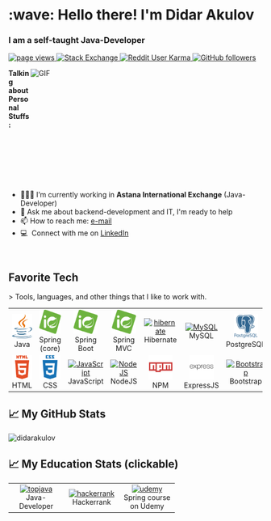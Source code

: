 <h1 align="left" id="macropower-title">:wave: Hello there! I'm Didar Akulov</h1>
<h3 align="left">I am a self-taught Java-Developer</h3>

<p align="left">
  <a href="https://github.com/didar83/didar83">
    <img src="https://komarev.com/ghpvc/?username=didar83" alt="page views" />
  </a>
  <a href="https://stackoverflow.com/users/8219132">
    <img alt="Stack Exchange" src="https://img.shields.io/stackexchange/stackoverflow/r/8219132?color=orange&label=reputation&logo=stackoverflow">
  </a>
  <a href="https://reddit.com/u/Ak1nava">
    <img alt="Reddit User Karma" src="https://img.shields.io/reddit/user-karma/combined/Ak1nava?label=karma&logo=reddit">
  </a>
  <a href="https://github.com/didar83?tab=followers">
    <img alt="GitHub followers" src="https://img.shields.io/github/followers/didar83?color=green&logo=github">
  </a>
</p>

<p>
<img align="right" alt="GIF" src="https://github.com/abhisheknaiidu/abhisheknaiidu/blob/master/code.gif?raw=true" width="460" height="240" />

**Talking about Personal Stuffs:**

- 👨🏽‍💻 I’m currently working in **Astana International Exchange** (Java-Developer)
- 💬 Ask me about backend-development and IT, I'm ready to help
- 📫 How to reach me: [e-mail](di.akulov@gmail.com)
- :computer: &nbsp;Connect with me on [LinkedIn](https://www.linkedin.com/in/didar-akulov/) 
</p>
<br>

<h2 align="left" id="didar83-tech">Favorite Tech</h2>
> Tools, languages, and other things that I like to work with.
<p>
<table>
  <tr>
    <td align="center" width="96">
      <a href="#didar83-tech">
        <img src="https://github.com/gilbarbara/logos/blob/master/logos/java.svg" width="48" height="48" alt="Java" />
      </a>
      <br>Java
    </td>
    <td align="center" width="96">
      <a href="#didar83-tech">
        <img src="https://github.com/gilbarbara/logos/blob/master/logos/spring.svg" width="48" height="48" alt="spring" />
      </a>
      <br>Spring (core)
    </td>
    <td align="center" width="96">
      <a href="#didar83-tech">
        <img src="https://github.com/gilbarbara/logos/blob/master/logos/spring.svg" width="48" height="48" alt="spring" />
      </a>
      <br>Spring Boot
    </td>
    <td align="center" width="96">
      <a href="#didar83-tech">
        <img src="https://github.com/gilbarbara/logos/blob/master/logos/spring.svg" width="48" height="48" alt="spring" />
      </a>
      <br>Spring MVC
    </td>
    <td align="center" width="96">
      <a href="#didar83-tech">
        <img src="https://github.com/gilbarbara/logos/blob/master/logos/hibernate.svg" width="48" height="48" alt="hibernate" />
      </a>
      <br>Hibernate
    </td>
    <td align="center"  width="96">
      <a href="#didar83-tech">
        <img src="https://github.com/gilbarbara/logos/blob/master/logos/mysql.svg" width="48" height="48" alt="MySQL" />
      </a>
      <br>MySQL
    </td>
    <td align="center" width="96">
      <a href="#didar83-tech">
        <img src="https://github.com/devicons/devicon/blob/master/icons/postgresql/postgresql-plain-wordmark.svg" width="48" height="48" alt="postgresql" />
      </a>
      <br>PostgreSQL
    </td>
    <td align="center" width="96">
      <a href="#didar83-tech">
        <img src="https://github.com/devicons/devicon/blob/master/icons/tomcat/tomcat-original-wordmark.svg" width="48" height="48" alt="Tomcat" />
      </a>
      <br>Tomcat
    </td>
    </tr>
    <tr>
    <td align="center" width="96">
      <a href="#didar83-tech">
        <img src="https://github.com/devicons/devicon/blob/master/icons/html5/html5-plain-wordmark.svg" width="48" height="48" alt="html5" />
      </a>
      <br>HTML
    </td>
    <td align="center" width="96">
      <a href="#didar83-tech">
        <img src="https://github.com/devicons/devicon/blob/master/icons/css3/css3-plain-wordmark.svg" width="48" height="48" alt="css3" />
      </a>
      <br>CSS
    </td>
    <td align="center" width="96">
      <a href="#didar83-tech">
        <img src="https://github.com/gilbarbara/logos/blob/master/logos/javascript.svg" width="48" height="48" alt="JavaScript" />
      </a>
      <br>JavaScript
    </td>
    <td align="center" width="96">
      <a href="#didar83-tech">
        <img src="https://github.com/gilbarbara/logos/blob/master/logos/nodejs-icon.svg" width="48" height="48" alt="NodeJS" />
      </a>
      <br>NodeJS
    </td>
    <td align="center" width="96">
      <a href="#didar83-tech">
        <img src="https://github.com/devicons/devicon/blob/master/icons/npm/npm-original-wordmark.svg" width="48" height="48" alt="npm" />
      </a>
      <br>NPM
    </td>
    <td align="center"  width="96">
      <a href="#didar83-tech">
        <img src="https://github.com/devicons/devicon/blob/master/icons/express/express-original-wordmark.svg" width="48" height="48" alt="Experss-js" />
      </a>
      <br>ExpressJS
    </td>
    <td align="center" width="96">
      <a href="#didar83-tech">
        <img src="https://github.com/gilbarbara/logos/blob/master/logos/bootstrap.svg" width="48" height="48" alt="Bootstrap" />
      </a>
      <br>Bootstrap
    </td>
    <td align="center"  width="96">
      <a href="#didar83-tech">
        <img src="https://github.com/devicons/devicon/blob/master/icons/git/git-plain-wordmark.svg" width="48" height="48" alt="git" />
      </a>
      <br>Git
    </td>
    </tr>
</table>
</p>

<h2 align="left">📈 My GitHub Stats</h2>

<p align="left"> <img src="https://github-readme-stats.vercel.app/api?username=didar83&show_icons=true&theme=gotham" alt="didarakulov" />

<h2 align="left">📈 My Education Stats (clickable)</h2>

<p>
<table>
  <tr>
    <td align="center" width="96">
      <a href="https://javaops.ru/certificate/topjava?lang=en&email=di.akulov@gmail.com">
        <img src="https://github.com/Didar83/desktop-tutorial/blob/master/topjava.png" width="48" height="48" alt="topjava" />
      </a>
      <br>Java-Developer
    </td>
    <td align="center" width="96">
      <a href="https://www.hackerrank.com/tam_tam1?hr_r=1&badge=java&stars=3&level=2">
        <img src="https://github.com/Didar83/desktop-tutorial/blob/master/Java.png" width="48" height="48" alt="hackerrank" />
      </a>
      <br>Hackerrank
    </td>
    <td align="center" width="96">
      <a href="https://www.udemy.com/certificate/UC-2cb415e7-2586-49de-bde9-3611faf50173">
        <img src="https://github.com/Didar83/desktop-tutorial/blob/master/udemy1.png" width="48" height="48" alt="udemy" />
      </a>
      <br>Spring course on Udemy
    </td>
    </tr>
</table>
</p>

